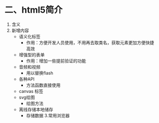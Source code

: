 # 二、html5简介
1. 含义
2. 新增内容
   - 语义化标签
     - 作用：方便开发人员使用，不用再去取类名，获取元素更加方便快捷高效
   - 增强型的表单
     - 作用：增加一些提前验证的功能
   - 音频和视频
     - 用以替换flash
   - 各种API
     - 方法函数直接使用
   - canvas 标签
   - svg绘图
     - 绘图方法
   - 离线存储本地储存
     - 存储数据
3.常用浏览器
    